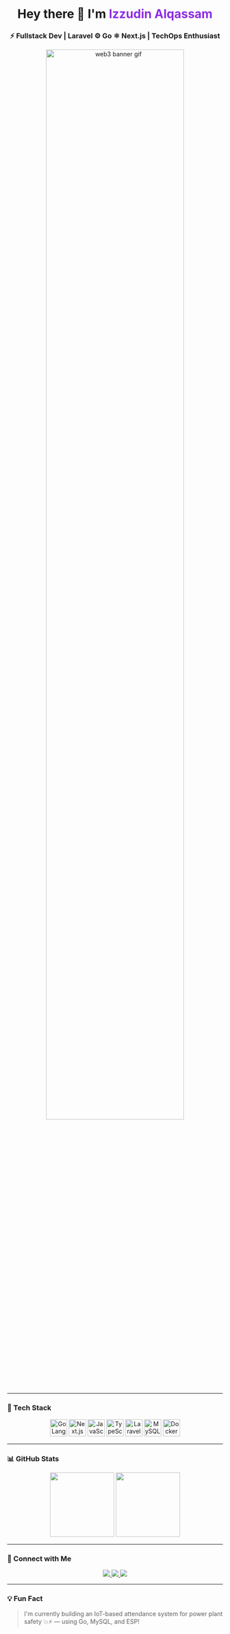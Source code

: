 <!-- HEADER -->
<h1 align="center">
  Hey there 👋 I'm <span style="color:#8E2DE2;">Izzudin Alqassam</span>
</h1>
<h3 align="center">⚡ Fullstack Dev | Laravel ⚙️ Go ⚛️ Next.js | TechOps Enthusiast</h3>

<!-- BANNER -->
<p align="center">
  <img src="[https://i.imgur.com/l4J3KxE.gif](https://plus.unsplash.com/premium_photo-1683288662019-c92caea8276d?q=80&w=1974&auto=format&fit=crop&ixlib=rb-4.1.0&ixid=M3wxMjA3fDB8MHxwaG90by1wYWdlfHx8fGVufDB8fHx8fA%3D%3D)" width="80%" alt="web3 banner gif">
</p>

---

### 🚀 Tech Stack

<p align="center">
  <img src="https://cdn.jsdelivr.net/gh/devicons/devicon/icons/go/go-original.svg" width="40" height="40" title="GoLang"/>
  <img src="https://cdn.jsdelivr.net/gh/devicons/devicon/icons/nextjs/nextjs-original.svg" width="40" height="40" title="Next.js"/>
  <img src="https://cdn.jsdelivr.net/gh/devicons/devicon/icons/javascript/javascript-original.svg" width="40" height="40" title="JavaScript"/>
  <img src="https://cdn.jsdelivr.net/gh/devicons/devicon/icons/typescript/typescript-original.svg" width="40" height="40" title="TypeScript"/>
  <img src="https://cdn.jsdelivr.net/gh/devicons/devicon/icons/laravel/laravel-plain.svg" width="40" height="40" title="Laravel"/>
  <img src="https://cdn.jsdelivr.net/gh/devicons/devicon/icons/mysql/mysql-original.svg" width="40" height="40" title="MySQL"/>
  <img src="https://cdn.jsdelivr.net/gh/devicons/devicon/icons/docker/docker-original.svg" width="40" height="40" title="Docker"/>
</p>

---

### 📊 GitHub Stats
<p align="center">
  <img src="https://github-readme-stats.vercel.app/api?username=izzudinalqassam&show_icons=true&theme=radical&border_radius=15" height="150"/>
  <img src="https://github-readme-stats.vercel.app/api/top-langs/?username=izzudinalqassam&layout=compact&theme=radical&border_radius=15" height="150"/>
</p>

---

### 🔗 Connect with Me

<p align="center">
  <a href="https://linkedin.com/in/izzudinalqassam" target="_blank">
    <img src="https://img.shields.io/badge/LinkedIn-%230077B5.svg?style=for-the-badge&logo=linkedin&logoColor=white"/>
  </a>
  <a href="mailto:izzudinalqassam@gmail.com" target="_blank">
    <img src="https://img.shields.io/badge/Gmail-D14836?style=for-the-badge&logo=gmail&logoColor=white"/>
  </a>
  <a href="https://your-portfolio.com" target="_blank">
    <img src="https://img.shields.io/badge/Portfolio-111111?style=for-the-badge&logo=vercel&logoColor=white"/>
  </a>
</p>

---

### 💡 Fun Fact
> I'm currently building an IoT-based attendance system for power plant safety 💥⚡️ — using Go, MySQL, and ESP!

